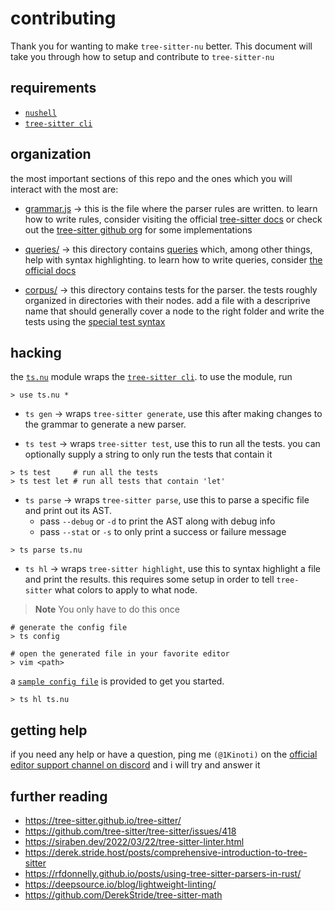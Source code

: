 # contributing

Thank you for wanting to make `tree-sitter-nu` better. This document
will take you through how to setup and contribute to `tree-sitter-nu`

## requirements

- [`nushell`][001]
- [`tree-sitter cli`][002]

## organization
the most important sections of this repo and the ones which you will
interact with the most are:

- [grammar.js][101] -> this is the file where the parser rules are
written. to learn how to write rules, consider visiting the official
[tree-sitter docs][003] or check out the [tree-sitter github org][004]
for some implementations

- [queries/][102] -> this directory contains [queries][005] which, among
other things, help with syntax highlighting. to learn how to write queries,
consider [the official docs][005]

- [corpus/][103] -> this directory contains tests for the parser. the tests
roughly organized in directories with their nodes. add a file with a descriprive
name that should generally cover a node to the right folder and write the
tests using the [special test syntax][006]

## hacking
the [`ts.nu`][104] module wraps the [`tree-sitter cli`][002]. to use the module, run

```nu
> use ts.nu * 
```

- `ts gen`   -> wraps `tree-sitter generate`, use this after making changes
to the grammar to generate a new parser. 

- `ts test`  -> wraps `tree-sitter test`, use this to run all the tests. you
can optionally supply a string to only run the tests that contain it

```nu
> ts test     # run all the tests
> ts test let # run all tests that contain 'let'
```

- `ts parse` -> wraps `tree-sitter parse`, use this to parse a specific file
and print out its AST. 
  - pass `--debug` or `-d` to print the AST along with debug info
  - pass `--stat` or `-s` to only print a success or failure message

```nu
> ts parse ts.nu
```

- `ts hl`    -> wraps `tree-sitter highlight`, use this to syntax highlight
a file and print the results. this requires some setup in order to tell `tree-sitter`
what colors to apply to what node.

> **Note**
> You only have to do this once

```nu
# generate the config file
> ts config

# open the generated file in your favorite editor
> vim <path> 
```

a [`sample config file`][105] is provided to get you started.

```
> ts hl ts.nu
```

## getting help

if you need any help or have a question, ping me `(@1Kinoti)` on the
[official editor support channel on discord][007] and i will try and answer it

## further reading

- https://tree-sitter.github.io/tree-sitter/
- https://github.com/tree-sitter/tree-sitter/issues/418
- https://siraben.dev/2022/03/22/tree-sitter-linter.html
- https://derek.stride.host/posts/comprehensive-introduction-to-tree-sitter
- https://rfdonnelly.github.io/posts/using-tree-sitter-parsers-in-rust/
- https://deepsource.io/blog/lightweight-linting/
- https://github.com/DerekStride/tree-sitter-math

<!--External Links-->
[001]: https://github.com/nushell/nushell "nushell"
[002]: https://tree-sitter.github.io/tree-sitter/creating-parsers#installation "installation"
[003]: https://tree-sitter.github.io/tree-sitter/creating-parsers#writing-the-grammar "writing grammar"
[004]: https://github.com/tree-sitter "tree-sitter organization"
[005]: https://tree-sitter.github.io/tree-sitter/using-parsers#pattern-matching-with-queries "writing queries"
[006]: https://tree-sitter.github.io/tree-sitter/creating-parsers#command-test "writing tests"
[007]: https://discord.com/channels/601130461678272522/1066353495638278194 "editor support channel"

<!--Internal Links-->
[101]: ./grammar.js
[102]: ./queries/
[103]: ./corpus/
[104]: ./ts.nu
[105]: ./resources/sample-config.json
